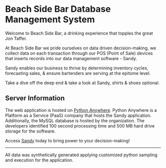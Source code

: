 # Beach Side Bar Database Management System

Welcome to Beach Side Bar, a drinking experience that topples the great Jon Taffer.

At Beach Side Bar we pride ourselves on data driven decision-making, we collect data on each transaction through our POS (Point of Sale) devices that inserts records into our data management software - Sandy. 

Sandy enables our business to thrive by determining inventory cycles, forecasting sales, & ensure bartenders are serving at the epitome level.

Take a dive off the deep end & take a look at Sandy, shirts & shoes optional.

## Server Information
The web application is hosted on <a href="www.pythonanywhere.com">Python Anywhere</a>.
Python Anywhere is a Platform as a Service (PaaS) company that hosts the Sandy application. Additionally, the MySQL database is hosted by the organization. The developers identified 100 second processing time and 500 MB hard drive storage for the software.

Access <a href="http://derekcaramella.pythonanywhere.com/">Sandy</a> today to bring power to your decision-making!

***
All data was synthetically generated applying customized python sampling and execution for the application.
